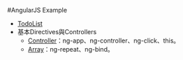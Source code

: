 #AngularJS Example
- [TodoList](todolist)
- 基本Directives與Controllers
	- [Controller](basics-directives-and-controllers)：ng-app、ng-controller、ng-click、this。
	- [Array](array)：ng-repeat、ng-bind。